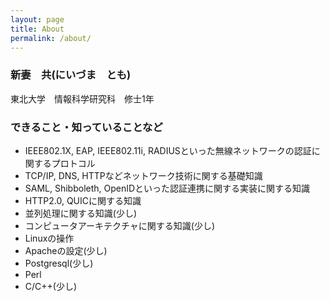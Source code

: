 ```yaml
---
layout: page
title: About
permalink: /about/
---
```



### 新妻　共(にいづま　とも)
東北大学　情報科学研究科　修士1年


### できること・知っていることなど

* IEEE802.1X, EAP, IEEE802.11i, RADIUSといった無線ネットワークの認証に関するプロトコル
* TCP/IP, DNS, HTTPなどネットワーク技術に関する基礎知識
* SAML, Shibboleth, OpenIDといった認証連携に関する実装に関する知識
* HTTP2.0, QUICに関する知識
* 並列処理に関する知識(少し)
* コンピュータアーキテクチャに関する知識(少し)
* Linuxの操作
* Apacheの設定(少し)
* Postgresql(少し)
* Perl
* C/C++(少し)
